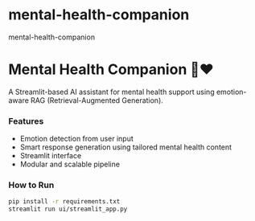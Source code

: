 # mental-health-companion
mental-health-companion
# Mental Health Companion 🧠❤️

A Streamlit-based AI assistant for mental health support using emotion-aware RAG (Retrieval-Augmented Generation).

### Features
- Emotion detection from user input
- Smart response generation using tailored mental health content
- Streamlit interface
- Modular and scalable pipeline

### How to Run
```bash
pip install -r requirements.txt
streamlit run ui/streamlit_app.py

